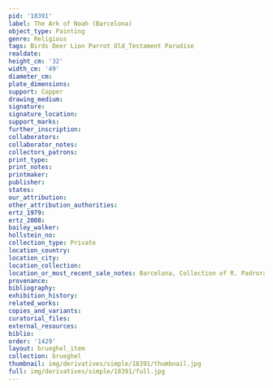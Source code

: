 ```yaml
---
pid: '18391'
label: The Ark of Noah (Barcelona)
object_type: Painting
genre: Religious
tags: Birds Deer Lion Parrot Old_Testament Paradise
realdate: 
height_cm: '32'
width_cm: '49'
diameter_cm: 
plate_dimensions: 
support: Copper
drawing_medium: 
signature: 
signature_location: 
support_marks: 
further_inscription: 
collaborators: 
collaborator_notes: 
collectors_patrons: 
print_type: 
print_notes: 
printmaker: 
publisher: 
states: 
our_attribution: 
other_attribution_authorities: 
ertz_1979: 
ertz_2008: 
bailey_walker: 
hollstein_no: 
collection_type: Private
location_country: 
location_city: 
location_collection: 
location_or_most_recent_sale_notes: Barcelona, Collection of R. Padrora Cervena
provenance: 
bibliography: 
exhibition_history: 
related_works: 
copies_and_variants: 
curatorial_files: 
external_resources: 
biblio: 
order: '1429'
layout: brueghel_item
collection: brueghel
thumbnail: img/derivatives/simple/18391/thumbnail.jpg
full: img/derivatives/simple/18391/full.jpg
---
```

